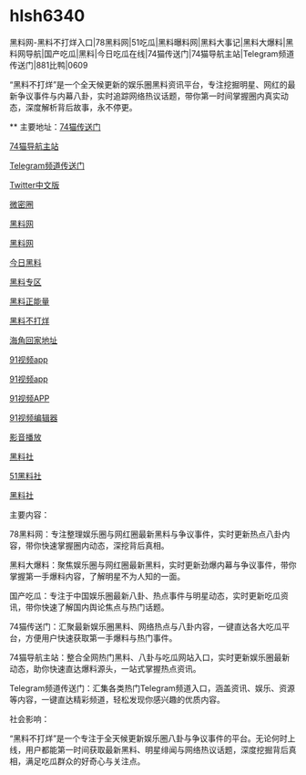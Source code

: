 # hlsh6340
黑料网-黑料不打烊入口|78黑料网|51吃瓜|黑料曝料网|黑料大事记|黑料大爆料|黑料网导航|国产吃瓜|黑料|今日吃瓜在线|74猫传送门|74猫导航主站|Telegram频道传送门|881比鸭|0609

“黑料不打烊”是一个全天候更新的娱乐圈黑料资讯平台，专注挖掘明星、网红的最新争议事件与内幕八卦，实时追踪网络热议话题，带你第一时间掌握圈内真实动态，深度解析背后故事，永不停更。

** 主要地址：<a href="https://74mao.com/">74猫传送门</a>

<a href="https://74mao.com/">74猫导航主站</a>

<a href="https://74mao.com/">Telegram频道传送门</a>

<a href="https://twitterzhongwenban.pages.dev/">Twitter中文版</a>

<a href="https://weimiquanzui01.pages.dev/">微密圈</a>

<a href="https://heiliaowangjinri-02.pages.dev/">黑料网</a>

<a href="https://heiliaowangdu.pages.dev/">黑料网</a>

<a href="https://jinriheiliao99.pages.dev/">今日黑料</a>

<a href="https://heiliaowangjinri2.pages.dev/">黑料专区</a>

<a href="https://heiliaozhengnengliang-99.pages.dev/">黑料正能量</a>

<a href="https://heiliaochuansong01.pages.dev/">黑料不打烊</a>

<a href="https://hj-161.pages.dev/">海角回家地址</a>

<a href="https://hj-162.pages.dev/">91视频app</a>

<a href="https://hj-167.pages.dev/">91视频app</a>

<a href="https://hj-170.pages.dev/">91视频APP</a>

<a href="https://hj-175.pages.dev/">91视频编辑器</a>

<a href="https://hj-177.pages.dev/">影音播放</a>

<a href="https://hls-15.pages.dev/">黑料社</a>

<a href="https://hls-17.pages.dev/">51黑料社</a>

<a href="https://hls-19.pages.dev/">黑料社</a>

主要内容：

78黑料网：专注整理娱乐圈与网红圈最新黑料与争议事件，实时更新热点八卦内容，带你快速掌握圈内动态，深挖背后真相。

黑料大爆料：聚焦娱乐圈与网红圈最新黑料，实时更新劲爆内幕与争议事件，带你掌握第一手爆料内容，了解明星不为人知的一面。

国产吃瓜：专注于中国娱乐圈最新八卦、热点事件与明星动态，实时更新吃瓜资讯，带你快速了解国内舆论焦点与热门话题。

74猫传送门：汇聚最新娱乐圈黑料、网络热点与八卦内容，一键直达各大吃瓜平台，方便用户快速获取第一手爆料与热门事件。

74猫导航主站：整合全网热门黑料、八卦与吃瓜网站入口，实时更新娱乐圈最新动态，助你快速直达爆料源头，一站式掌握热点资讯。

Telegram频道传送门：汇集各类热门Telegram频道入口，涵盖资讯、娱乐、资源等内容，一键直达精彩频道，轻松发现你感兴趣的优质内容。

社会影响：

“黑料不打烊”是一个专注于全天候更新娱乐圈八卦与争议事件的平台。无论何时上线，用户都能第一时间获取最新黑料、明星绯闻与网络热议话题，深度挖掘背后真相，满足吃瓜群众的好奇心与关注点。
